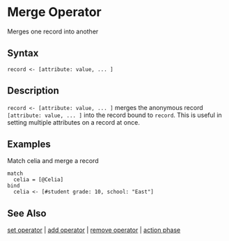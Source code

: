 # Merge Operator

Merges one record into another

## Syntax

```
record <- [attribute: value, ... ]
```

## Description

`record <- [attribute: value, ... ]` merges the anonymous record `[attribute: value, ... ]` into the record bound to `record`. This is useful in setting multiple attributes on a record at once.

## Examples

Match celia and merge a record

```
match
  celia = [@Celia]
bind
  celia <- [#student grade: 10, school: "East"]
```

## See Also

[set operator](set.md) | [add operator](add.md) | [remove operator](remove.md) | [action phase](action-phase.md)